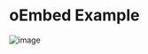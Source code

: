 # oEmbed Example
![image](https://user-images.githubusercontent.com/81849194/219393041-23b67d7b-46fa-4e66-bed9-b8ddeb9ed8ac.png)
